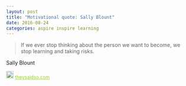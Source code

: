 ```yaml
---
layout: post
title: "Motivational quote: Sally Blount"
date: 2016-08-24
categories: aspire inspire learning
---
```

> If we ever stop thinking about the person we want to become, we stop learning and taking risks.

Sally Blount

<span style="z-index:50;font-size:0.9em;"><img src="https://theysaidso.com/branding/theysaidso.png" height="20" width="20" alt="theysaidso.com"/><a href="https://theysaidso.com" title="Powered by quotes from theysaidso.com" style="color: #9fcc25; margin-left: 4px; vertical-align: middle;">theysaidso.com</a></span>
